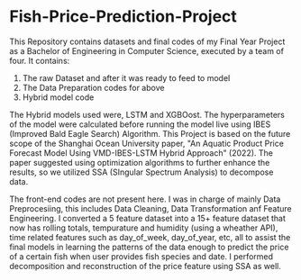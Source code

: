 # Fish-Price-Prediction-Project
This Repository contains datasets and final codes of my Final Year Project as a Bachelor of Engineering in Computer Science, executed by a team of four.
It contains:
1) The raw Dataset and after it was ready to feed to model
2) The Data Preparation codes for above
3) Hybrid model code

The Hybrid models used were, LSTM and XGBOost. The hyperparameters of the model were calculated before running the model live using IBES (Improved Bald Eagle Search) Algorithm.
This Project is based on the future scope of the Shanghai Ocean University paper, "An Aquatic Product Price Forecast Model Using VMD-IBES-LSTM Hybrid Approach" (2022). The paper suggested using optimization algorithms to further enhance the results, so we utilized SSA (SIngular Spectrum Analysis) to decompose data.

The front-end codes are not present here. I was in charge of mainly Data Preprocesiing, this includes Data Cleaning, Data Transformation anf Feature Engineering. I converted a 5 feature dataset into a 15+ feature dataset that now has rolling totals, tempurature and humidity (using a wheather API), time related features such as day_of_week, day_of_year, etc, all to assist the final models in learning the patterns of the data enough to predict the price of a certain fish when user provides fish species and date. I performed decomposition and reconstruction of the price feature using SSA as well.

